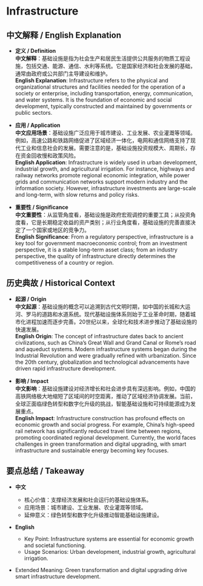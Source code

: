 # Infrastructure

## 中文解释 / English Explanation

* **定义 / Definition**  
  **中文解释**：基础设施是指为社会生产和居民生活提供公共服务的物质工程设施，包括交通、能源、通信、水利等系统。它是国家经济和社会发展的基础，通常由政府或公共部门主导建设和维护。  
  **English Explanation**: Infrastructure refers to the physical and organizational structures and facilities needed for the operation of a society or enterprise, including transportation, energy, communication, and water systems. It is the foundation of economic and social development, typically constructed and maintained by governments or public sectors.

* **应用 / Application**  
  **中文应用场景**：基础设施广泛应用于城市建设、工业发展、农业灌溉等领域。例如，高速公路和铁路网络促进了区域经济一体化，电网和通信网络支持了现代工业和信息社会的发展。需要注意的是，基础设施投资规模大、周期长，存在资金回收慢和政策风险。  
  **English Application**: Infrastructure is widely used in urban development, industrial growth, and agricultural irrigation. For instance, highways and railway networks promote regional economic integration, while power grids and communication networks support modern industry and the information society. However, infrastructure investments are large-scale and long-term, with slow returns and policy risks.

* **重要性 / Significance**  
  **中文重要性**：从监管角度看，基础设施是政府宏观调控的重要工具；从投资角度看，它是长期稳定收益的资产类别；从行业角度看，基础设施的完善直接决定了一个国家或地区的竞争力。  
  **English Significance**: From a regulatory perspective, infrastructure is a key tool for government macroeconomic control; from an investment perspective, it is a stable long-term asset class; from an industry perspective, the quality of infrastructure directly determines the competitiveness of a country or region.

## 历史典故 / Historical Context

* **起源 / Origin**  
  **中文起源**：基础设施的概念可以追溯到古代文明时期，如中国的长城和大运河、罗马的道路和水道系统。现代基础设施体系则始于工业革命时期，随着城市化进程加速而逐步完善。20世纪以来，全球化和技术进步推动了基础设施的快速发展。  
  **English Origin**: The concept of infrastructure dates back to ancient civilizations, such as China’s Great Wall and Grand Canal or Rome’s road and aqueduct systems. Modern infrastructure systems began during the Industrial Revolution and were gradually refined with urbanization. Since the 20th century, globalization and technological advancements have driven rapid infrastructure development.

* **影响 / Impact**  
  **中文影响**：基础设施建设对经济增长和社会进步具有深远影响。例如，中国的高铁网络极大地缩短了区域间的时空距离，推动了区域经济协调发展。当前，全球正面临绿色转型和数字化升级的挑战，智能基础设施和可持续能源成为发展重点。  
  **English Impact**: Infrastructure construction has profound effects on economic growth and social progress. For example, China’s high-speed rail network has significantly reduced travel time between regions, promoting coordinated regional development. Currently, the world faces challenges in green transformation and digital upgrading, with smart infrastructure and sustainable energy becoming key focuses.

## 要点总结 / Takeaway

* **中文**  
  - 核心价值：支撑经济发展和社会运行的基础设施体系。  
  - 应用场景：城市建设、工业发展、农业灌溉等领域。  
  - 延伸意义：绿色转型和数字化升级推动智能基础设施建设。

* **English**  
  - Key Point: Infrastructure systems are essential for economic growth and societal functioning.  
  - Usage Scenarios: Urban development, industrial growth, agricultural irrigation.  
 - Extended Meaning: Green transformation and digital upgrading drive smart infrastructure development.